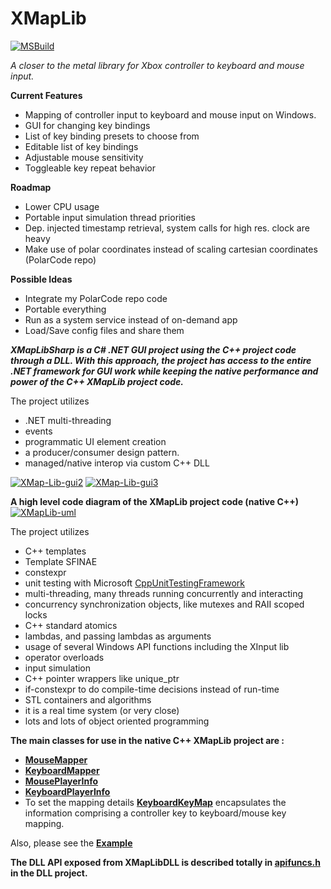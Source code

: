 # XMapLib
[![MSBuild](https://github.com/calebtt/XMapLib/actions/workflows/msbuild.yml/badge.svg)](https://github.com/calebtt/XMapLib/actions/workflows/msbuild.yml)
<p><i>A closer to the metal library for Xbox controller to keyboard and mouse input.</i></p>
<b><p>Current Features</b>
<ul>
  <li>Mapping of controller input to keyboard and mouse input on Windows.</li>
  <li>GUI for changing key bindings</li>
  <li>List of key binding presets to choose from</li>
  <li>Editable list of key bindings</li>
  <li>Adjustable mouse sensitivity</li>
  <li>Toggleable key repeat behavior</li>
 </ul>
 <b><p>Roadmap</b>
 <ul>
  <li>Lower CPU usage</li>
  <li>Portable input simulation thread priorities</li>
  <li>Dep. injected timestamp retrieval, system calls for high res. clock are heavy</li>
  <li>Make use of polar coordinates instead of scaling cartesian coordinates (PolarCode repo)</li>
 </ul>
 <b><p>Possible Ideas</b>
 <ul>
  <li>Integrate my PolarCode repo code</li>
  <li>Portable everything</li>
  <li>Run as a system service instead of on-demand app</li>
  <li>Load/Save config files and share them</li>
 </ul>
 
<p><b><i>XMapLibSharp is a C# .NET GUI project using the C++ project code through a DLL. With this approach,
the project has access to the entire .NET framework for GUI work while keeping the native performance and power of the C++ XMapLib project code.</i></b>
  <p>The project utilizes 
<ul>
  <li>.NET multi-threading</li> 
  <li>events</li> 
  <li>programmatic UI element creation</li> 
  <li>a producer/consumer design pattern.</li>
  <li>managed/native interop via custom C++ DLL</li>
</ul>

<a href="https://ibb.co/pymkwT7"><img src="https://i.ibb.co/M6XJSHv/XMap-Lib-gui2.png" alt="XMap-Lib-gui2" border="0"></a>
<a href="https://ibb.co/tsvcZ2S"><img src="https://i.ibb.co/FwyJsY9/XMap-Lib-gui3.png" alt="XMap-Lib-gui3" border="0"></a>
  
  <b><p>A high level code diagram of the XMapLib project code (native C++)</b>
  <a href="https://ibb.co/kBvqrRX"><img src="https://i.ibb.co/g9htX5J/XMap-Lib-uml3.png" alt="XMapLib-uml" border="0"></a>
  <p>The project utilizes
  <ul>
    <li>C++ templates</li>
    <li>Template SFINAE</li>
    <li>constexpr</li>
    <li>unit testing with Microsoft <a href="https://docs.microsoft.com/en-us/visualstudio/test/how-to-use-microsoft-test-framework-for-cpp?view=vs-2022">CppUnitTestingFramework</a></li>
    <li>multi-threading, many threads running concurrently and interacting</li> 
    <li>concurrency synchronization objects, like mutexes and RAII scoped locks</li>
    <li>C++ standard atomics</li>
    <li>lambdas, and passing lambdas as arguments</li>
    <li>usage of several Windows API functions including the XInput lib</li>
    <li>operator overloads</li>
    <li>input simulation</li>
    <li>C++ pointer wrappers like unique_ptr</li>
    <li>if-constexpr to do compile-time decisions instead of run-time</li>
    <li>STL containers and algorithms</li>
    <li>it is a real time system (or very close)</li>
    <li>lots and lots of object oriented programming</li>
    </ul>
    

  <b>The main classes for use in the native C++ XMapLib project are :</b>
 <ul>
<li><b><a href="https://github.com/calebtt/XMapLib/blob/master/XMapLib/MouseMapper.h">MouseMapper</a></b></li>
<li><b><a href="https://github.com/calebtt/XMapLib/blob/master/XMapLib/KeyboardMapper.h">KeyboardMapper</a></b></li>
<li><b><a href="https://github.com/calebtt/XMapLib/blob/master/XMapLib/MousePlayerInfo.h">MousePlayerInfo</a></b></li>
<li><b><a href="https://github.com/calebtt/XMapLib/blob/master/XMapLib/KeyboardPlayerInfo.h">KeyboardPlayerInfo</a></b></li>
<li>To set the mapping details <b><a href="https://github.com/calebtt/XMapLib/blob/master/XMapLib/KeyboardKeyMap.h">KeyboardKeyMap</a></b> encapsulates the information comprising a controller key to keyboard/mouse key mapping.</li>
  </ul>
<p>Also, please see the <b><a href="https://github.com/calebtt/XMapLib/blob/master/XMapLib/XMapLib.cpp">Example</a></b></p>

<b><p>The DLL API exposed from XMapLibDLL is described totally in <a href="https://github.com/calebtt/XMapLib/blob/master/XMapLibDLL/apifuncs.h">apifuncs.h</a> in the DLL project.</b>

